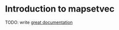 # Introduction to mapsetvec

TODO: write [great documentation](http://jacobian.org/writing/what-to-write/)
